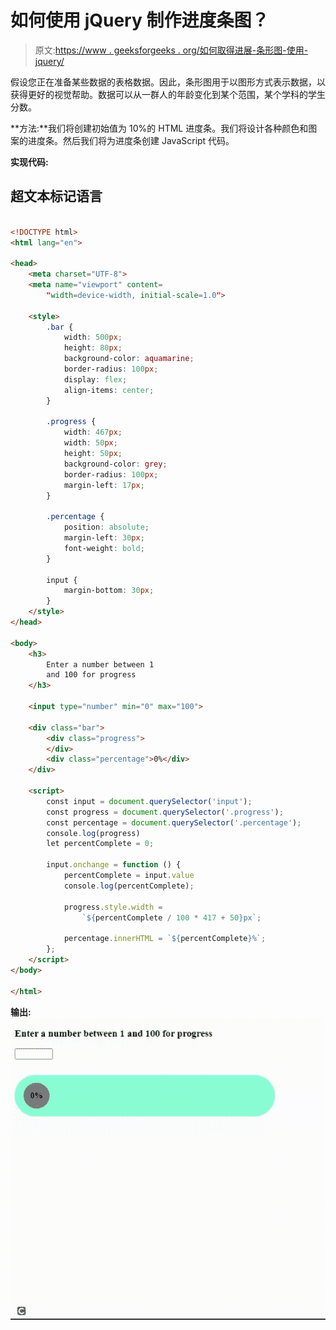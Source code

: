 # 如何使用 jQuery 制作进度条图？

> 原文:[https://www . geeksforgeeks . org/如何取得进展-条形图-使用-jquery/](https://www.geeksforgeeks.org/how-to-make-progress-bar-chart-using-jquery/)

假设您正在准备某些数据的表格数据。因此，条形图用于以图形方式表示数据，以获得更好的视觉帮助。数据可以从一群人的年龄变化到某个范围，某个学科的学生分数。

**方法:**我们将创建初始值为 10%的 HTML 进度条。我们将设计各种颜色和图案的进度条。然后我们将为进度条创建 JavaScript 代码。

**实现代码:**

## 超文本标记语言

```html

<!DOCTYPE html>
<html lang="en">

<head>
    <meta charset="UTF-8">
    <meta name="viewport" content=
        "width=device-width, initial-scale=1.0">

    <style>
        .bar {
            width: 500px;
            height: 80px;
            background-color: aquamarine;
            border-radius: 100px;
            display: flex;
            align-items: center;
        }

        .progress {
            width: 467px;
            width: 50px;
            height: 50px;
            background-color: grey;
            border-radius: 100px;
            margin-left: 17px;
        }

        .percentage {
            position: absolute;
            margin-left: 30px;
            font-weight: bold;
        }

        input {
            margin-bottom: 30px;
        }
    </style>
</head>

<body>
    <h3>
        Enter a number between 1 
        and 100 for progress
    </h3>

    <input type="number" min="0" max="100">

    <div class="bar">
        <div class="progress">
        </div>
        <div class="percentage">0%</div>
    </div>

    <script>
        const input = document.querySelector('input');
        const progress = document.querySelector('.progress');
        const percentage = document.querySelector('.percentage');
        console.log(progress)
        let percentComplete = 0;

        input.onchange = function () {
            percentComplete = input.value
            console.log(percentComplete);

            progress.style.width = 
                `${percentComplete / 100 * 417 + 50}px`;

            percentage.innerHTML = `${percentComplete}%`;
        };
    </script>
</body>

</html>
```

**输出:**
![](img/a8048a2269365d5df853bc20bfb6dfa8.png)